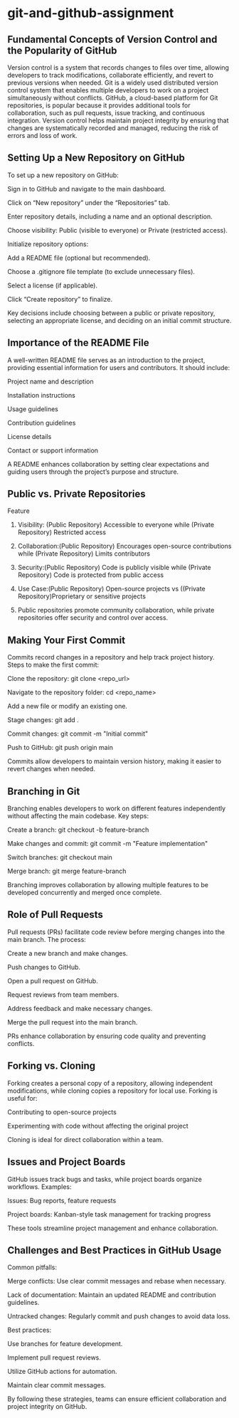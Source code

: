 # git-and-github-assignment
## Fundamental Concepts of Version Control and the Popularity of GitHub

Version control is a system that records changes to files over time, allowing developers to track modifications, collaborate efficiently, and revert to previous versions when needed. Git is a widely used distributed version control system that enables multiple developers to work on a project simultaneously without conflicts. GitHub, a cloud-based platform for Git repositories, is popular because it provides additional tools for collaboration, such as pull requests, issue tracking, and continuous integration. Version control helps maintain project integrity by ensuring that changes are systematically recorded and managed, reducing the risk of errors and loss of work.

## Setting Up a New Repository on GitHub

To set up a new repository on GitHub:

Sign in to GitHub and navigate to the main dashboard.

Click on “New repository” under the “Repositories” tab.

Enter repository details, including a name and an optional description.

Choose visibility: Public (visible to everyone) or Private (restricted access).

Initialize repository options:

Add a README file (optional but recommended).

Choose a .gitignore file template (to exclude unnecessary files).

Select a license (if applicable).

Click “Create repository” to finalize.

Key decisions include choosing between a public or private repository, selecting an appropriate license, and deciding on an initial commit structure.

## Importance of the README File

A well-written README file serves as an introduction to the project, providing essential information for users and contributors. It should include:

Project name and description

Installation instructions

Usage guidelines

Contribution guidelines

License details

Contact or support information

A README enhances collaboration by setting clear expectations and guiding users through the project’s purpose and structure.

## Public vs. Private Repositories

Feature

1. Visibility: (Public Repository) Accessible to everyone while (Private Repository) Restricted access

2. Collaboration:(Public Repository) Encourages open-source contributions while (Private Repository) Limits contributors

3. Security:(Public Repository) Code is publicly visible while (Private Repository) Code is protected from public access

4. Use Case:(Public Repository) Open-source projects vs ((Private Repository)Proprietary or sensitive projects

5. Public repositories promote community collaboration, while private repositories offer security and control over access.

## Making Your First Commit

Commits record changes in a repository and help track project history. Steps to make the first commit:

Clone the repository: git clone <repo_url>

Navigate to the repository folder: cd <repo_name>

Add a new file or modify an existing one.

Stage changes: git add .

Commit changes: git commit -m "Initial commit"

Push to GitHub: git push origin main

Commits allow developers to maintain version history, making it easier to revert changes when needed.

## Branching in Git

Branching enables developers to work on different features independently without affecting the main codebase. Key steps:

Create a branch: git checkout -b feature-branch

Make changes and commit: git commit -m "Feature implementation"

Switch branches: git checkout main

Merge branch: git merge feature-branch

Branching improves collaboration by allowing multiple features to be developed concurrently and merged once complete.

## Role of Pull Requests

Pull requests (PRs) facilitate code review before merging changes into the main branch. The process:

Create a new branch and make changes.

Push changes to GitHub.

Open a pull request on GitHub.

Request reviews from team members.

Address feedback and make necessary changes.

Merge the pull request into the main branch.

PRs enhance collaboration by ensuring code quality and preventing conflicts.

## Forking vs. Cloning

Forking creates a personal copy of a repository, allowing independent modifications, while cloning copies a repository for local use. Forking is useful for:

Contributing to open-source projects

Experimenting with code without affecting the original project

Cloning is ideal for direct collaboration within a team.

## Issues and Project Boards

GitHub issues track bugs and tasks, while project boards organize workflows. Examples:

Issues: Bug reports, feature requests

Project boards: Kanban-style task management for tracking progress

These tools streamline project management and enhance collaboration.

## Challenges and Best Practices in GitHub Usage

Common pitfalls:

Merge conflicts: Use clear commit messages and rebase when necessary.

Lack of documentation: Maintain an updated README and contribution guidelines.

Untracked changes: Regularly commit and push changes to avoid data loss.

Best practices:

Use branches for feature development.

Implement pull request reviews.

Utilize GitHub actions for automation.

Maintain clear commit messages.

By following these strategies, teams can ensure efficient collaboration and project integrity on GitHub.
